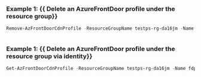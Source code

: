 ### Example 1: {{ Delete an AzureFrontDoor profile under the resource group}}
```powershell
Remove-AzFrontDoorCdnProfile -ResourceGroupName testps-rg-da16jm -Name fdp-v542q6
```

```output
```


### Example 1: {{ Delete an AzureFrontDoor profile under the resource group via identity}}
```powershell
Get-AzFrontDoorCdnProfile -ResourceGroupName testps-rg-da16jm -Name fdp-v542q6 | Remove-AzFrontDoorCdnProfile
```

```output
```

